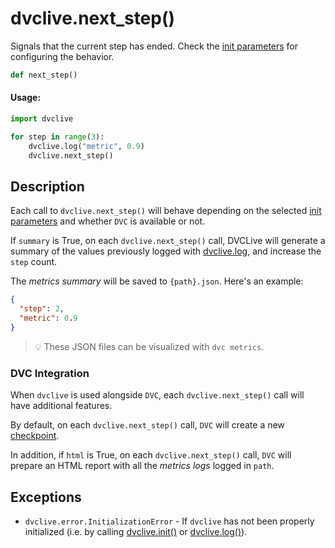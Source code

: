 # dvclive.next_step()

Signals that the current step has ended. Check the
[init parameters](/doc/dvclive/api-reference/init#parameters) for configuring
the behavior.

```py
def next_step()
```

#### Usage:

```py
import dvclive

for step in range(3):
    dvclive.log("metric", 0.9)
    dvclive.next_step()
```

## Description

Each call to `dvclive.next_step()` will behave depending on the selected
[init parameters](/doc/dvclive/api-reference/init#parameters) and whether `DVC`
is available or not.

If `summary` is True, on each `dvclive.next_step()` call, DVCLive will generate
a summary of the values previously logged with
[dvclive.log](/doc/dvclive/api-reference/log), and increase the `step` count.

The _metrics summary_ will be saved to `{path}.json`. Here's an example:

```json
{
  "step": 2,
  "metric": 0.9
}
```

> 💡 These JSON files can be visualized with `dvc metrics`.

### DVC Integration

When `dvclive` is used alongside `DVC`, each `dvclive.next_step()` call will
have additional features.

By default, on each `dvclive.next_step()` call, `DVC` will create a new
[checkpoint](/doc/user-guide/experiment-management/checkpoints).

In addition, if `html` is True, on each `dvclive.next_step()` call, `DVC` will
prepare an HTML report with all the _metrics logs_ logged in `path`.

## Exceptions

- `dvclive.error.InitializationError` - If `dvclive` has not been properly
  initialized (i.e. by calling [dvclive.init()](/doc/dvclive/api-reference/init)
  or [dvclive.log()](/doc/dvclive/api-reference/log)).
